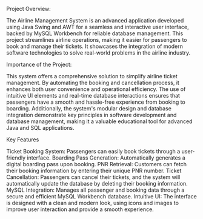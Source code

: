 Project Overview:


The Airline Management System is an advanced application developed using Java Swing and AWT for a seamless and interactive user interface, backed by MySQL Workbench for reliable database management. This project streamlines airline operations, making it easier for passengers to book and manage their tickets. It showcases the integration of modern software technologies to solve real-world problems in the airline industry.


Importance of the Project:


This system offers a comprehensive solution to simplify airline ticket management. By automating the booking and cancellation process, it enhances both user convenience and operational efficiency. The use of intuitive UI elements and real-time database interactions ensures that passengers have a smooth and hassle-free experience from booking to boarding. Additionally, the system's modular design and database integration demonstrate key principles in software development and database management, making it a valuable educational tool for advanced Java and SQL applications.


Key Features


Ticket Booking System: Passengers can easily book tickets through a user-friendly interface.
Boarding Pass Generation: Automatically generates a digital boarding pass upon booking.
PNR Retrieval: Customers can fetch their booking information by entering their unique PNR number.
Ticket Cancellation: Passengers can cancel their tickets, and the system will automatically update the database by deleting their booking information.
MySQL Integration: Manages all passenger and booking data through a secure and efficient MySQL Workbench database.
Intuitive UI: The interface is designed with a clean and modern look, using icons and images to improve user interaction and provide a smooth experience.
